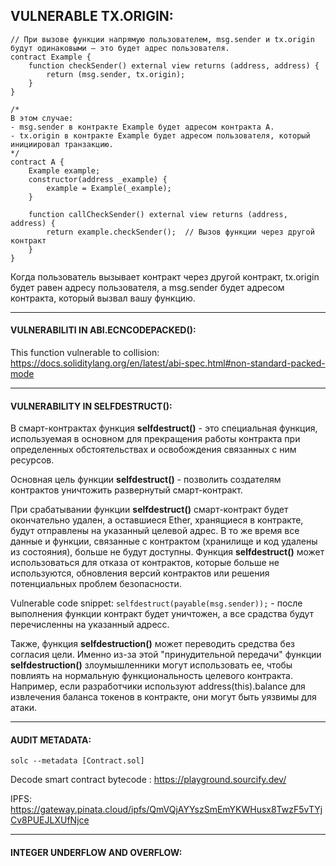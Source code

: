 ## VULNERABLE TX.ORIGIN:  

```
// При вызове функции напрямую пользователем, msg.sender и tx.origin будут одинаковыми — это будет адрес пользователя.
contract Example {
    function checkSender() external view returns (address, address) {
        return (msg.sender, tx.origin);
    }
}

/*
В этом случае:
- msg.sender в контракте Example будет адресом контракта A.
- tx.origin в контракте Example будет адресом пользователя, который инициировал транзакцию.
*/
contract A {
    Example example;
    constructor(address _example) {
        example = Example(_example);
    }

    function callCheckSender() external view returns (address, address) {
        return example.checkSender();  // Вызов функции через другой контракт
    }
}

```

Когда пользователь вызывает контракт через другой контракт, tx.origin будет равен адресу пользователя, а msg.sender будет адресом контракта, который вызвал вашу функцию.

------------------------------------------------------------------------------------------------------------------------------------------------------------------------------------------------------------------------------------------------------------
#### VULNERABILITI IN ABI.ECNCODEPACKED():  

This function vulnerable to collision: https://docs.soliditylang.org/en/latest/abi-spec.html#non-standard-packed-mode  

-----------------------------------------------------------------------------------------------------------------------------------------------------------------------------------------------------------------------------------------------------------
#### VULNERABILITY IN SELFDESTRUCT():  

В смарт-контрактах функция **selfdestruct()** - это специальная функция, используемая в основном для прекращения работы контракта при определенных обстоятельствах и освобождения связанных с ним ресурсов.  

Основная цель функции **selfdestruct()** - позволить создателям контрактов уничтожить развернутый смарт-контракт.  

При срабатывании функции **selfdestruct()** смарт-контракт будет окончательно удален, а оставшиеся Ether, хранящиеся в контракте, будут отправлены на указанный целевой адрес. В то же время все данные и функции, связанные с контрактом (хранилище и код удалены из состояния), больше не будут доступны. Функция **selfdestruct()** может использоваться для отказа от контрактов, которые больше не используются, обновления версий контрактов или решения потенциальных проблем безопасности.  

Vulnerable code snippet: ```selfdestruct(payable(msg.sender));``` - после выполнения функции контракт будет уничтожен, а все срадства будут перечисленны на указанный адресс.  

Также, функция **selfdestruction()** может переводить средства без согласия цели. Именно из-за этой "принудительной передачи" функции **selfdestruction()** злоумышленники могут использовать ее, чтобы повлиять на нормальную функциональность целевого контракта. Например, если разработчики используют address(this).balance для извлечения баланса токенов в контракте, они могут быть уязвимы для атаки.

-----------------------------------------------------------------------------------------------------------------------------------------------------------------------------------------------------------------------------------------------------------
#### AUDIT METADATA:  

```solc --metadata [Contract.sol]```

Decode smart contract bytecode : https://playground.sourcify.dev/  

IPFS: https://gateway.pinata.cloud/ipfs/QmVQjAYYszSmEmYKWHusx8TwzF5vTYjCv8PUEJLXUfNjce

-----------------------------------------------------------------------------------------------------------------------------------------------------------------------------------------------------------------------------------------------------------
#### INTEGER UNDERFLOW AND OVERFLOW:  



